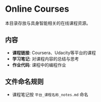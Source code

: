 # Online Courses

本目录存放与具身智能相关的在线课程资源。

## 内容
- **课程链接**: Coursera、Udacity等平台的课程
- **学习笔记**: 对课程内容的总结与思考
- **作业代码**: 课程中的编程作业

## 文件命名规则
- 课程笔记按 `平台_课程名称_notes.md` 命名